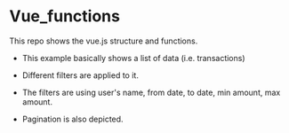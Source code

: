 # Vue_functions
This repo shows the vue.js structure and functions.
 
- This example basically shows a list of data (i.e. transactions)

- Different filters are applied to it.

- The filters are using user's name, from date, to date, min amount, max amount.

- Pagination is also depicted.
